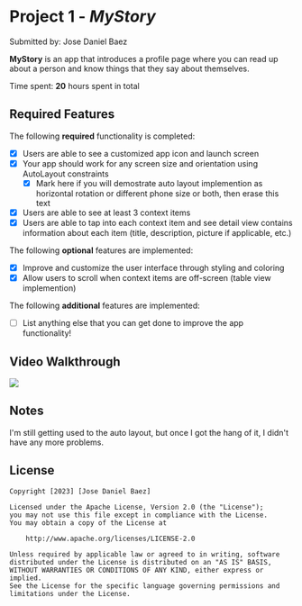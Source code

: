# Project 1 - *MyStory*

Submitted by: Jose Daniel Baez

**MyStory** is an app that introduces a profile page where you can read up about a person and know things that they say about themselves. 

Time spent: **20** hours spent in total

## Required Features

The following **required** functionality is completed:

- [X] Users are able to see a customized app icon and launch screen
- [X] Your app should work for any screen size and orientation using AutoLayout constraints
  - [X] Mark here if you will demostrate auto layout implemention as horizontal rotation or different phone size or both, then erase this text
- [X] Users are able to see at least 3 context items
- [X] Users are able to tap into each context item and see detail view contains information about each item (title, description, picture if applicable, etc.)
 
The following **optional** features are implemented:

- [X] Improve and customize the user interface through styling and coloring
- [X] Allow users to scroll when context items are off-screen (table view implemention)

The following **additional** features are implemented:

- [ ] List anything else that you can get done to improve the app functionality!

## Video Walkthrough

<div>
    <a href="https://www.loom.com/share/f916d1850b624585a312dd95de9c7347">
    </a>
    <a href="https://www.loom.com/share/f916d1850b624585a312dd95de9c7347">
      <img style="max-width:300px;" src="https://cdn.loom.com/sessions/thumbnails/f916d1850b624585a312dd95de9c7347-with-play.gif">
    </a>
  </div>

## Notes

I'm still getting used to the auto layout, but once I got the hang of it, I didn't have any more problems.

## License

    Copyright [2023] [Jose Daniel Baez]

    Licensed under the Apache License, Version 2.0 (the "License");
    you may not use this file except in compliance with the License.
    You may obtain a copy of the License at

        http://www.apache.org/licenses/LICENSE-2.0

    Unless required by applicable law or agreed to in writing, software
    distributed under the License is distributed on an "AS IS" BASIS,
    WITHOUT WARRANTIES OR CONDITIONS OF ANY KIND, either express or implied.
    See the License for the specific language governing permissions and
    limitations under the License.
